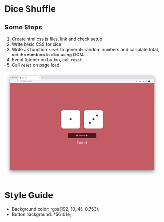 # Dice Shuffle
## Some Steps
1. Create html css js files, link and check setup
2. Write basic CSS for dice
3. Write JS function `reset` to generate random numbers and calculate total, set the numbers in dice using DOM.
4. Event listener on button, call `reset`
5. Call `reset` on page load.


![](screenshot.png)

# Style Guide
- Background color: rgba(192, 10, 46, 0.753);
- Button background: #56101e;